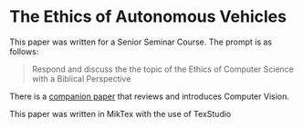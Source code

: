 # The Ethics of Autonomous Vehicles

This paper was written for a Senior Seminar Course. The prompt is as follows:

> Respond and discuss the the topic of the Ethics of Computer Science with a Biblical Perspective

There is a [companion paper](https://github.com/mckqw/CVThesis) that reviews and introduces Computer Vision.

This paper was written in MikTex with the use of TexStudio
